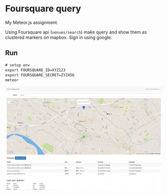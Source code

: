 # Foursquare query

My Meteor.js assignment.

Using Foursquare api (`venues/search`) make query and show them as clustered markers on mapbox. Sign in using google.

## Run


```shell
# setup env
export FOURSQUARE_ID=XYZ123
export FOURSQUARE_SECRET=ZYZ456
meteor
```

![screenshot of web page](https://github.com/osv/meteor-foursquare-demo/raw/master/screenshot.jpg)
